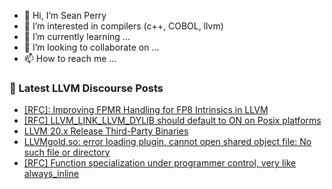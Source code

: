 - 👋 Hi, I’m Sean Perry
- 👀 I’m interested in compilers (c++, COBOL, llvm)
- 🌱 I’m currently learning ...
- 💞️ I’m looking to collaborate on ...
- 📫 How to reach me ...

<!---
s66perry/s66perry is a ✨ special ✨ repository because its `README.md` (this file) appears on your GitHub profile.
You can click the Preview link to take a look at your changes.
--->
### 📕 Latest LLVM Discourse Posts

<!-- DISCOURSE-LLVM:START -->
- [[RFC]: Improving FPMR Handling for FP8 Intrinsics in LLVM](https://discourse.llvm.org/t/rfc-improving-fpmr-handling-for-fp8-intrinsics-in-llvm/86868#post_2)
- [[RFC] LLVM_LINK_LLVM_DYLIB should default to ON on Posix platforms](https://discourse.llvm.org/t/rfc-llvm-link-llvm-dylib-should-default-to-on-on-posix-platforms/85908?page=3#post_59)
- [LLVM 20.x Release Third-Party Binaries](https://discourse.llvm.org/t/llvm-20-x-release-third-party-binaries/84366?page=2#post_25)
- [LLVMgold.so: error loading plugin, cannot open shared object file: No such file or directory](https://discourse.llvm.org/t/llvmgold-so-error-loading-plugin-cannot-open-shared-object-file-no-such-file-or-directory/86858#post_3)
- [[RFC] Function specialization under programmer control, very like always_inline](https://discourse.llvm.org/t/rfc-function-specialization-under-programmer-control-very-like-always-inline/86851#post_8)
<!-- DISCOURSE-LLVM:END -->
